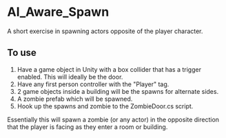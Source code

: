 # AI_Aware_Spawn
A short exercise in spawning actors opposite of the player character.

## To use

1. Have a game object in Unity with a box collider that has a trigger enabled. This will ideally be the door.
2. Have any first person controller with the "Player" tag.
3. 2 game objects inside a building will be the spawns for alternate sides.
4. A zombie prefab which will be spawned.
5. Hook up the spawns and zombie to the ZombieDoor.cs script.

Essentially this will spawn a zombie (or any actor) in the opposite direction that the player is facing as they enter a room or building.
